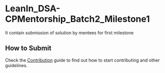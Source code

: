 # LeanIn_DSA-CPMentorship_Batch2_Milestone1
It contain submission of solution by mentees for first milestone

## How to Submit
Check the [Contribution](/CONTRIBUTING.md) guide to find out how to start contributing and other guidelines.

